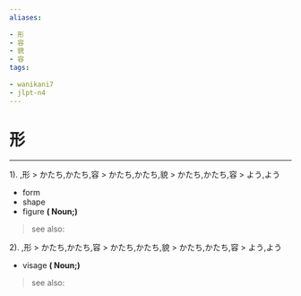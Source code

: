 ```yaml
---
aliases:
    
- 形
- 容
- 貌
- 容
tags:
    
- wanikani7
- jlpt-n4
---
```


# 形
---
1).
,形 > かたち,かたち,容 > かたち,かたち,貌 > かたち,かたち,容 > よう,よう

- form
- shape
- figure
**( Noun;)**
> see also: 
            
2).
,形 > かたち,かたち,容 > かたち,かたち,貌 > かたち,かたち,容 > よう,よう

- visage
**( Noun;)**
> see also: 
            